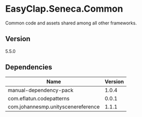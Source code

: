 # EasyClap.Seneca.Common

Common code and assets shared among all other frameworks.

## Version
5.5.0

## Dependencies

| Name | Version |
|---|---|
| manual-dependency-pack | 1.0.4 |
| com.eflatun.codepatterns | 0.0.1 |
| com.johannesmp.unityscenereference | 1.1.1 |
